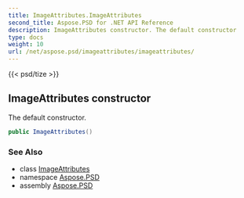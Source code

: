 ```yaml
---
title: ImageAttributes.ImageAttributes
second_title: Aspose.PSD for .NET API Reference
description: ImageAttributes constructor. The default constructor
type: docs
weight: 10
url: /net/aspose.psd/imageattributes/imageattributes/
---
```

{{< psd/tize >}}
## ImageAttributes constructor

The default constructor.

```csharp
public ImageAttributes()
```

### See Also

* class [ImageAttributes](../)
* namespace [Aspose.PSD](../../../aspose.psd/)
* assembly [Aspose.PSD](../../../)


